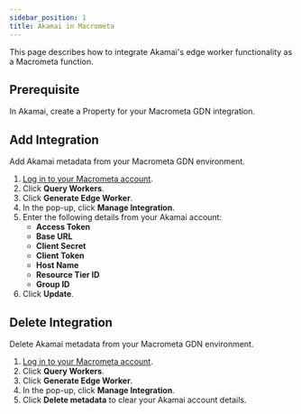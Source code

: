 ```yaml
---
sidebar_position: 1
title: Akamai in Macrometa
---
```


This page describes how to integrate Akamai's edge worker functionality as a Macrometa function.

## Prerequisite

In Akamai, create a Property for your Macrometa GDN integration.

## Add Integration

Add Akamai metadata from your Macrometa GDN environment.

1. [Log in to your Macrometa account](https://auth.paas.macrometa.io/).
1. Click **Query Workers**.
1. Click **Generate Edge Worker**.
1. In the pop-up, click **Manage Integration**.
1. Enter the following details from your Akamai account:
    - **Access Token**
    - **Base URL**
    - **Client Secret**
    - **Client Token**
    - **Host Name**
    - **Resource Tier ID**
    - **Group ID**
1. Click **Update**.

## Delete Integration

Delete Akamai metadata from your Macrometa GDN environment.

1. [Log in to your Macrometa account](https://auth.paas.macrometa.io/).
1. Click **Query Workers**.
1. Click **Generate Edge Worker**.
1. In the pop-up, click **Manage Integration**.
1. Click **Delete metadata** to clear your Akamai account details.